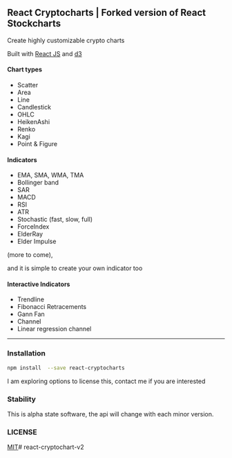 ## React Cryptocharts | Forked version of React Stockcharts

Create highly customizable crypto charts

Built with [React JS](http://facebook.github.io/react/) and [d3](http://d3js.org/)

#### Chart types

- Scatter
- Area
- Line
- Candlestick
- OHLC
- HeikenAshi
- Renko
- Kagi
- Point & Figure

#### Indicators

- EMA, SMA, WMA, TMA
- Bollinger band
- SAR
- MACD
- RSI
- ATR
- Stochastic (fast, slow, full)
- ForceIndex
- ElderRay
- Elder Impulse

(more to come), 

and it is simple to create your own indicator too

#### Interactive Indicators

- Trendline
- Fibonacci Retracements
- Gann Fan
- Channel
- Linear regression channel

---

### Installation
```sh
npm install  --save react-cryptocharts
```

I am exploring options to license this, contact me if you are interested

### Stability

This is alpha state software, the api will change with each minor version.

### LICENSE

[MIT](./LICENSE)#   r e a c t - c r y p t o c h a r t - v 2  
 